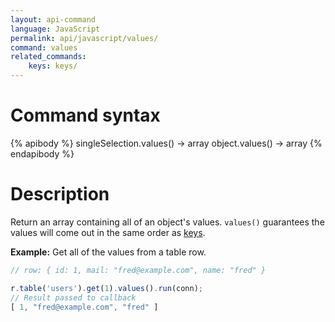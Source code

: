 ```yaml
---
layout: api-command
language: JavaScript
permalink: api/javascript/values/
command: values
related_commands:
    keys: keys/
---
```


# Command syntax #

{% apibody %}
singleSelection.values() &rarr; array
object.values() &rarr; array
{% endapibody %}

# Description #

Return an array containing all of an object's values. `values()` guarantees the values will come out in the same order as [keys](/api/javascript/keys).

__Example:__ Get all of the values from a table row.

```js
// row: { id: 1, mail: "fred@example.com", name: "fred" }

r.table('users').get(1).values().run(conn);
// Result passed to callback
[ 1, "fred@example.com", "fred" ]
```
